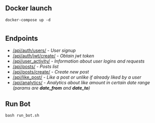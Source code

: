 ## Docker launch    
    docker-compose up -d 
#
## Endpoints
- [/api/auth/users/](http://localhost:8000/api/auth/users/) - *User signup*
- [/api/auth/jwt/create/](http://localhost:8000/api/auth/jwt/create/) - *Obtain jwt token*
- [/api/user_activity/](http://localhost:8000/api/user_activity/) - *Information about user logins and requests*
- [/api/posts/](http://localhost:8000/api/posts/) - *Posts list*
- [/api/posts/create/](http://localhost:8000/api/posts/create/) - *Create new post*
- [/api/like_post/](http://localhost:8000/api/like_post/) - *Like a post or unlike if already liked by a user*
- [/api/analytics/](http://localhost:8000/api/analytics/) - *Analytics about like amount in certain date range (params are **date_from** and **date_to**)*
## Run Bot
    bash run_bot.sh